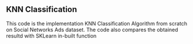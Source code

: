 ## KNN Classification

This code is the implementation KNN Classification Algorithm from scratch on Social Networks Ads dataset. The code also compares the obtained resultd with SKLearn in-built function
